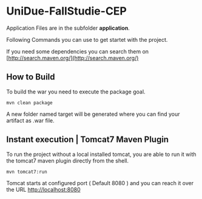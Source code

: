 UniDue-FallStudie-CEP
=====================

Application Files are in the subfolder <b>application</b>.

Following Commands you can use to get startet with the project.

If you need some dependencies you can search them on [http://search.maven.org/](http://search.maven.org/)


How to Build
-----------------------
To build the war you need to execute the package goal.

<code>mvn clean package</code>

A new folder named target will be generated where you can find your artifact as .war file.

Instant execution | Tomcat7 Maven Plugin
-----------------------
To run the project without a local installed tomcat,
you are able to run it with the tomcat7 maven plugin directly from the shell.

<code>mvn tomcat7:run</code>

Tomcat starts at configured port ( Default 8080 ) 
and you can reach it over the URL [http://localhost:8080](http://localhost:8080)